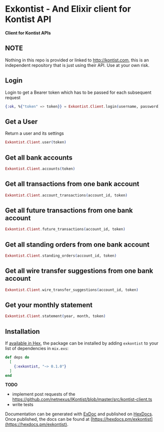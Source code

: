 # Exkontist - And Elixir client for Kontist API

**Client for Kontist APIs**

## NOTE 

Nothing in this repo is provided or linked to http://kontist.com, this is an independent repository
that is just using their API. Use at your own risk.

## Login

Login to get a Bearer token which has to be passed for each subsequent request

```elixir
{:ok, %{"token" => token}} = Exkontist.Client.login(username, password)
```

## Get a User 

Return a user and its settings

```elixir
Exkontist.Client.user(token)
```

## Get all bank accounts 

```elixir
Exkontist.Client.accounts(token)
```

## Get all transactions from one bank account 

```elixir
Exkontist.Client.account_transactions(account_id, token)
```

## Get all future transactions from one bank account 

```elixir
Exkontist.Client.future_transactions(account_id, token)
```

## Get all standing orders from one bank account 

```elixir
Exkontist.Client.standing_orders(account_id, token)
```

## Get all wire transfer suggestions from one bank account 

```elixir
Exkontist.Client.wire_transfer_suggestions(account_id, token)
```

## Get your monthly statement 

```elixir
Exkontist.Client.statement(year, month, token)
```

## Installation

If [available in Hex](https://hex.pm/docs/publish), the package can be installed
by adding `exkontist` to your list of dependencies in `mix.exs`:

```elixir
def deps do
  [
    {:exkontist, "~> 0.1.0"}
  ]
end
```

**TODO**

- implement post requests of the https://github.com/netnexus/IKontist/blob/master/src/kontist-client.ts
- write tests

Documentation can be generated with [ExDoc](https://github.com/elixir-lang/ex_doc)
and published on [HexDocs](https://hexdocs.pm). Once published, the docs can
be found at [https://hexdocs.pm/exkontist](https://hexdocs.pm/exkontist).

